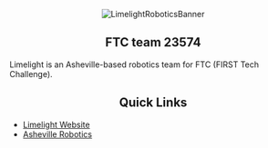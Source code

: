 <div align="center">
  
<!-- This stuff is in HTML, so I can center it. -->
![LimelightRoboticsBanner](https://github.com/user-attachments/assets/5e70cc77-12d3-4707-9e69-139f8c7ac18c)
## FTC team 23574
</div>

Limelight is an Asheville-based robotics team for FTC (FIRST Tech Challenge).

<div align="center">

## Quick Links
</div>

* [Limelight Website](https://ashevillerobotics.org/limelight/)
* [Asheville Robotics](https://ashevillerobotics.org/)
